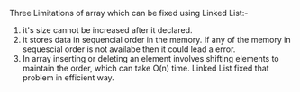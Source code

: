 Three Limitations of array which can be fixed using Linked List:- 
1. it's size cannot be increased after it declared.
2. it stores data in sequencial order in the memory. If any of the memory in sequescial order is not availabe then it could lead a error.
3. In array inserting or deleting an element involves shifting elements to maintain the order, which can take O(n) time. Linked List fixed that problem in efficient way.